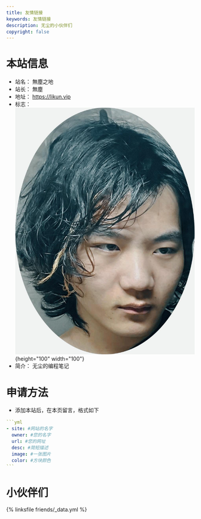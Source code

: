 ```yaml
---
title: 友情链接
keywords: 友情链接
description: 无尘的小伙伴们
copyright: false
---
```


# 本站信息
- 站名： 無塵之地
- 站长： 無塵
- 地址： https://likun.vip
- 标志： ![无尘](https://github.com/leovewc/images/blob/main/gggggit/IMG_1135.jpeg){height="100" width="100"}
- 简介： 无尘的编程笔记

# 申请方法
- 添加本站后，在本页留言，格式如下

~~~yml
```yml
- site: #网站的名字
  owner: #您的名字
  url: #您的网址
  desc: #简短描述
  image: #一张图片
  color: #方块颜色
```
~~~

# 小伙伴们
{% linksfile friends/_data.yml %}

